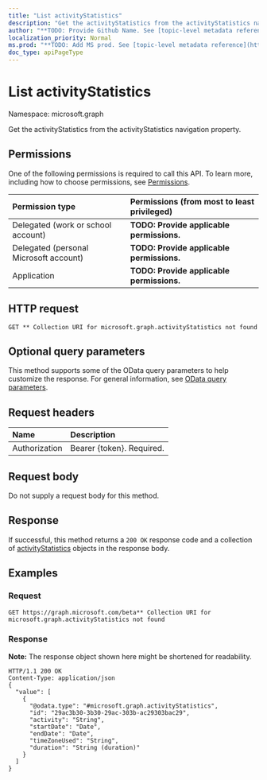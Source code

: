 ```yaml
---
title: "List activityStatistics"
description: "Get the activityStatistics from the activityStatistics navigation property."
author: "**TODO: Provide Github Name. See [topic-level metadata reference](https://msgo.azurewebsites.net/add/document/guidelines/metadata.html#topic-level-metadata)**"
localization_priority: Normal
ms.prod: "**TODO: Add MS prod. See [topic-level metadata reference](https://msgo.azurewebsites.net/add/document/guidelines/metadata.html#topic-level-metadata)**"
doc_type: apiPageType
---
```


# List activityStatistics

Namespace: microsoft.graph

Get the activityStatistics from the activityStatistics navigation property.

## Permissions
One of the following permissions is required to call this API. To learn more, including how to choose permissions, see [Permissions](/concepts/permissions-reference.md).

|Permission type|Permissions (from most to least privileged)|
|:---|:---|
|Delegated (work or school account)|**TODO: Provide applicable permissions.**|
|Delegated (personal Microsoft account)|**TODO: Provide applicable permissions.**|
|Application|**TODO: Provide applicable permissions.**|

## HTTP request

<!-- {
  "blockType": "ignored"
}
-->
``` http
GET ** Collection URI for microsoft.graph.activityStatistics not found
```

## Optional query parameters
This method supports some of the OData query parameters to help customize the response. For general information, see [OData query parameters](/graph/query-parameters).

## Request headers
|Name|Description|
|:---|:---|
|Authorization|Bearer {token}. Required.|

## Request body
Do not supply a request body for this method.

## Response

If successful, this method returns a `200 OK` response code and a collection of [activityStatistics](../resources/activitystatistics.md) objects in the response body.

## Examples

### Request
<!-- {
  "blockType": "request",
  "name": "get_activitystatistics"
}
-->
``` http
GET https://graph.microsoft.com/beta** Collection URI for microsoft.graph.activityStatistics not found
```

### Response
**Note:** The response object shown here might be shortened for readability.
<!-- {
  "blockType": "response",
  "truncated": true,
  "@odata.type": "collection(microsoft.graph.activitystatistics)"
}
-->
``` http
HTTP/1.1 200 OK
Content-Type: application/json
{
  "value": [
    {
      "@odata.type": "#microsoft.graph.activityStatistics",
      "id": "29ac3b30-3b30-29ac-303b-ac29303bac29",
      "activity": "String",
      "startDate": "Date",
      "endDate": "Date",
      "timeZoneUsed": "String",
      "duration": "String (duration)"
    }
  ]
}
```

